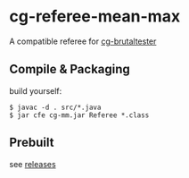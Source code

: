 # cg-referee-mean-max

A compatible referee for [cg-brutaltester](https://github.com/dreignier/cg-brutaltester/)

## Compile & Packaging

build yourself:

    $ javac -d . src/*.java
    $ jar cfe cg-mm.jar Referee *.class

## Prebuilt

see [releases](../../releases/)
